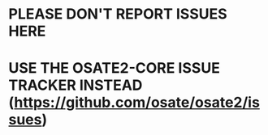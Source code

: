# PLEASE DON'T REPORT ISSUES HERE
# USE THE OSATE2-CORE ISSUE TRACKER INSTEAD (https://github.com/osate/osate2/issues)
